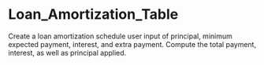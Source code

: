# Loan_Amortization_Table
Create a loan amortization schedule user input of principal, minimum expected payment, interest, and extra payment. Compute the total payment, interest, as well as principal applied. 
